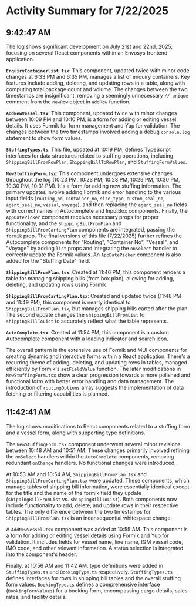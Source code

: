 # Activity Summary for 7/22/2025

## 9:42:47 AM
The log shows significant development on July 21st and 22nd, 2025, focusing on several React components within an Envosys frontend application.

**`EnquiryContainerList.tsx`**: This component, updated twice with minor code changes at 6:33 PM and 6:35 PM, manages a list of enquiry containers.  Key features include adding, deleting, and updating rows in a table, along with computing total package count and volume.  The changes between the two timestamps are insignificant, removing a seemingly unnecessary `// unique` comment from the `newRow` object in `addRow` function.


**`AddNewVessel.tsx`**: This component, updated twice with minor changes between 10:09 PM and 10:10 PM,  is a form for adding or editing vessel details.  It uses Formik for form management and Yup for validation. The changes between the two timestamps involved adding a debug `console.log` statement to show form values.

**`StuffingTypes.ts`**: This file, updated at 10:19 PM, defines TypeScript interfaces for data structures related to stuffing operations, including `ShippingBillFromRowPlan`, `ShippingBillToRowPlan`, and `StuffingFormValues`.

**`NewStuffingForm.tsx`**: This component undergoes extensive changes throughout the log (10:23 PM, 10:23 PM, 10:28 PM, 10:29 PM, 10:30 PM, 10:30 PM, 10:31 PM). It's a form for adding new stuffing information.  The primary updates involve adding Formik and error handling to the various input fields (`routing_no`, `container_no`, `size_type`, `custom_seal_no`, `agent_seal_no`, `vessal`, `voyage`), and then replacing the `agent_seal_no` fields with  correct names in Autocomplete and InputBox components. Finally, the `AppDatePicker` component receives necessary props for proper functionality, and the `ShippingBillFromPlan` and `ShippingBillFromCartingPlan` components are integrated, passing the `formik` prop.  The final versions of this file (7/22/2025) further refines the Autocomplete components for "Routing", "Container No", "Vessal", and "Voyage" by adding `list` props and integrating the `onSelect` handler to correctly update the Formik values. An `AppDatePicker` component is also added for the "Stuffing Date" field.

**`ShippingBillFromPlan.tsx`**:  Created at 11:46 PM, this component renders a table for managing shipping bills (from box plan), allowing for adding, deleting, and updating rows using Formik.

**`ShippingBillFromCartingPlan.tsx`**: Created and updated twice (11:48 PM and 11:49 PM), this component is nearly identical to `ShippingBillFromPlan.tsx`, but manages shipping bills carted after the plan. The second update changes the `shippingBillFromList` to `shippingBillToList` to accurately reflect what the table represents.

**`AutoComplete.tsx`**: Created at 11:54 PM, this component is a custom Autocomplete component with a loading indicator and search icon.

The overall pattern is the extensive use of Formik and MUI components for creating dynamic and interactive forms within a React application.  There's a recurring theme of adding, deleting, and updating rows in tables, managed efficiently by Formik's `setFieldValue` function.  The later modifications in `NewStuffingForm.tsx` show a clear progression towards a more polished and functional form with better error handling and data management.  The introduction of `routingOptions` array suggests the implementation of data fetching or filtering capabilities is planned.


## 11:42:41 AM
The log shows modifications to React components related to a stuffing form and a vessel form, along with supporting type definitions.

The `NewStuffingForm.tsx` component underwent several minor revisions between 10:48 AM and 10:51 AM. These changes primarily involved refining the `onSelect` handlers within the `AutoComplete` components, removing redundant `onChange` handlers.  No functional changes were introduced.

At 10:53 AM and 10:54 AM,  `ShippingBillFromPlan.tsx` and `ShippingBillFromCartingPlan.tsx` were updated. These components, which manage tables of shipping bill information, were essentially identical except for the title and the name of the formik field they update (`shippingBillFromList` vs. `shippingBillToList`). Both components now include functionality to add, delete, and update rows in their respective tables.  The only difference between the two timestamps for `ShippingBillFromPlan.tsx` is an inconsequential whitespace change.

A `AddNewVessel.tsx` component was added at 10:55 AM. This component is a form for adding or editing vessel details using Formik and Yup for validation. It includes fields for vessel name, line name, IGM vessel code, IMO code, and other relevant information. A status selection is integrated into the component's header.


Finally, at 10:56 AM and 11:42 AM, type definitions were added in `StuffingTypes.ts` and `BookingType.ts` respectively. `StuffingTypes.ts` defines interfaces for rows in shipping bill tables and the overall stuffing form values. `BookingType.ts` defines a comprehensive interface (`BookingFormValues`) for a booking form, encompassing cargo details, sales rates, and facility details.
